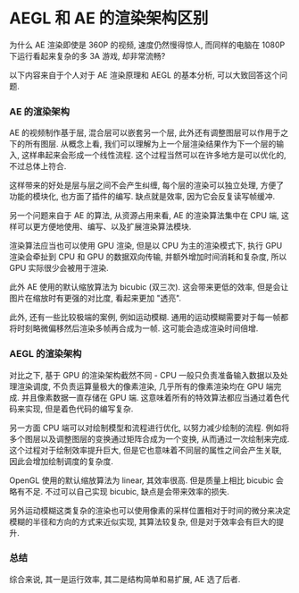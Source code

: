 # AEGL 和 AE 的渲染架构区别

为什么 AE 渲染即使是 360P 的视频, 速度仍然慢得惊人, 而同样的电脑在 1080P 下运行看起来复杂的多 3A 游戏, 却非常流畅?

以下内容来自于个人对于 AE 渲染原理和 AEGL 的基本分析, 可以大致回答这个问题.


### AE 的渲染架构

AE 的视频制作基于层, 混合层可以嵌套另一个层, 此外还有调整图层可以作用于之下的所有图层. 从概念上看, 我们可以理解为上一个层渲染结果作为下一个层的输入, 这样串起来会形成一个线性流程. 这个过程当然可以在许多地方是可以优化的, 不过总体上符合.

这样带来的好处是层与层之间不会产生纠缠, 每个层的渲染可以独立处理, 方便了功能的模块化, 也方面了插件的编写. 缺点就是效率, 因为它会反复读写帧缓冲.

另一个问题来自于 AE 的算法, 从资源占用来看, AE 的渲染算法集中在 CPU 端, 这样可以更方便地使用、编写、以及扩展渲染算法模块.

渲染算法应当也可以使用 GPU 渲染, 但是以 CPU 为主的渲染模式下, 执行 GPU 渲染会牵扯到 CPU 和 GPU 的数据双向传输, 并额外增加时间消耗和复杂度, 所以 GPU 实际很少会被用于渲染.

此外 AE 使用的默认缩放算法为 bicubic (双三次). 这会带来更低的效率, 但是会让图片在缩放时有更强的对比度, 看起来更加 "透亮".

此外, 还有一些比较极端的案例, 例如运动模糊. 通用的运动模糊需要对于每一帧都将时刻略微偏移然后渲染多帧再合成为一帧. 这可能会造成渲染时间倍增.


### AEGL 的渲染架构

对比之下, 基于 GPU 的渲染架构截然不同 - CPU 一般只负责准备输入数据以及处理渲染调度, 不负责运算量极大的像素渲染, 几乎所有的像素渲染均在 GPU 端完成. 并且像素数据一直存储在 GPU 端. 这意味着所有的特效算法都应当通过着色代码来实现, 但是着色代码的编写复杂.

另一方面 CPU 端可以对绘制模型和流程进行优化, 以努力减少绘制的流程. 例如将多个图层以及调整图层的变换通过矩阵合成为一个变换, 从而通过一次绘制来完成. 这个过程对于绘制效率提升巨大, 但是它也意味着不同层的属性之间会产生关联, 因此会增加绘制调度的复杂度.

OpenGL 使用的默认缩放算法为 linear, 其效率很高. 但是质量上相比 bicubic 会略有不足. 不过可以自己实现 bicubic, 缺点是会带来效率的损失.

另外运动模糊这类复杂的渲染也可以使用像素的采样位置相对于时间的微分来决定模糊的半径和方向的方式来近似实现, 其算法较复杂, 但是对于效率会有巨大的提升.


### 总结

综合来说, 其一是运行效率, 其二是结构简单和易扩展, AE 选了后者.